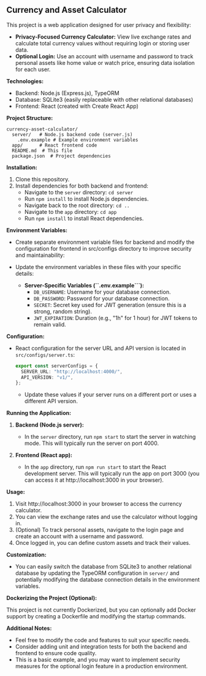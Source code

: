## Currency and Asset Calculator

This project is a web application designed for user privacy and flexibility:

- **Privacy-Focused Currency Calculator:** View live exchange rates and calculate total currency values without requiring login or storing user data.
- **Optional Login:** Use an account with username and password to track personal assets like home value or watch price, ensuring data isolation for each user.

**Technologies:**

- Backend: Node.js (Express.js), TypeORM
- Database: SQLite3 (easily replaceable with other relational databases)
- Frontend: React (created with Create React App)

**Project Structure:**

```
currency-asset-calculator/
  server/   # Node.js backend code (server.js)
    .env.example # Example environment variables
  app/      # React frontend code
  README.md  # This file
  package.json  # Project dependencies
```

**Installation:**

1. Clone this repository.
2. Install dependencies for both backend and frontend:
   - Navigate to the `server` directory: `cd server`
   - Run `npm install` to install Node.js dependencies.
   - Navigate back to the root directory: `cd ..`
   - Navigate to the `app` directory: `cd app`
   - Run `npm install` to install React dependencies.

**Environment Variables:**

- Create separate environment variable files for backend and modify the configuration for frontend in src/configs directory to improve security and maintainability:
- Update the environment variables in these files with your specific details:

  - **Server-Specific Variables (``.env.example```):**
    - `DB_USERNAME`: Username for your database connection.
    - `DB_PASSWORD`: Password for your database connection.
    - `SECRET`: Secret key used for JWT generation (ensure this is a strong, random string).
    - `JWT_EXPIRATION`: Duration (e.g., "1h" for 1 hour) for JWT tokens to remain valid.

**Configuration:**

- React configuration for the server URL and API version is located in `src/configs/server.ts`:

  ```typescript
  export const serverConfigs = {
    SERVER_URL: "http://localhost:4000/",
    API_VERSION: "v1/",
  };
  ```

  - Update these values if your server runs on a different port or uses a different API version.

**Running the Application:**

1. **Backend (Node.js server):**

   - In the `server` directory, run `npm start` to start the server in watching mode. This will typically run the server on port 4000.

2. **Frontend (React app):**
   - In the `app` directory, run `npm run start` to start the React development server. This will typically run the app on port 3000 (you can access it at http://localhost:3000 in your browser).

**Usage:**

1. Visit http://localhost:3000 in your browser to access the currency calculator.
2. You can view the exchange rates and use the calculator without logging in.
3. (Optional) To track personal assets, navigate to the login page and create an account with a username and password.
4. Once logged in, you can define custom assets and track their values.

**Customization:**

- You can easily switch the database from SQLite3 to another relational database by updating the TypeORM configuration in `server/` and potentially modifying the database connection details in the environment variables.

**Dockerizing the Project (Optional):**

This project is not currently Dockerized, but you can optionally add Docker support by creating a Dockerfile and modifying the startup commands.

**Additional Notes:**

- Feel free to modify the code and features to suit your specific needs.
- Consider adding unit and integration tests for both the backend and frontend to ensure code quality.
- This is a basic example, and you may want to implement security measures for the optional login feature in a production environment.
